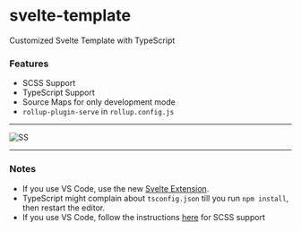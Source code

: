 # svelte-template
Customized Svelte Template with TypeScript

### Features
* SCSS Support
* TypeScript Support
* Source Maps for only development mode
* `rollup-plugin-serve` in `rollup.config.js`

---

![SS](https://i.imgur.com/f8NcA12.png)

---

### Notes
* If you use VS Code, use the new [Svelte Extension](https://marketplace.visualstudio.com/items?itemName=svelte.svelte-vscode).
* TypeScript might complain about `tsconfig.json` till you run `npm install`, then restart the editor.
* If you use VS Code, follow the instructions [here](https://daveceddia.com/svelte-with-sass-in-vscode/) for SCSS support
